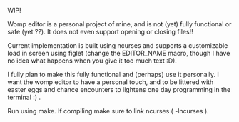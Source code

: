 WIP!

Womp editor is a personal project of mine, and is not (yet) fully functional or safe (yet ??). It does not even support opening or closing files!!

Current implementation is built using ncurses and supports a customizable load in screen using figlet (change the EDITOR_NAME macro, though I have no idea what happens when you give it too much text :D).

I fully plan to make this fully functional and (perhaps) use it personally. I want the womp editor to have a personal touch, and to be littered with easter eggs and chance encounters to lightens one day programming in the terminal :) .

Run using make. If compiling make sure to link ncurses ( -lncurses ).

